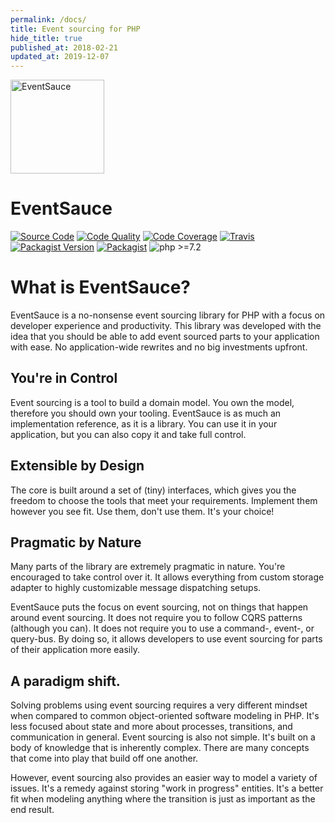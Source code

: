 ```yaml
---
permalink: /docs/
title: Event sourcing for PHP
hide_title: true
published_at: 2018-02-21
updated_at: 2019-12-07
---
```


<div class="text-center mb-8 max-w-md">
    <img id="logo" src="/static/logo.svg" height="150px" width="150px" alt="EventSauce">
    <h1 class="text-grey-darkest mt-1">
        Event<span class="text-red">Sauce</span>
    </h1>
</div>

[![Source Code](https://img.shields.io/badge/source-eventsaucephp/eventsauce-blue.svg?style=flat-square)](https://github.com/eventsaucephp/eventsauce)
[![Code Quality](https://img.shields.io/scrutinizer/g/EventSaucePHP/EventSauce.svg?style=flat-square)](https://scrutinizer-ci.com/g/EventSaucePHP/EventSauce/?branch=master)
[![Code Coverage](https://img.shields.io/scrutinizer/coverage/g/EventSaucePHP/EventSauce.svg?style=flat-square)](https://scrutinizer-ci.com/g/EventSaucePHP/EventSauce/?branch=master)
[![Travis](https://img.shields.io/travis/EventSaucePHP/EventSauce.svg?style=flat-square)](https://travis-ci.org/EventSaucePHP/EventSauce)
[![Packagist Version](https://img.shields.io/packagist/v/eventsauce/eventsauce.svg?style=flat-square)](https://packagist.org/packages/eventsauce/eventsauce)
[![Packagist](https://img.shields.io/badge/packagist-eventsauce/eventsauce-orange.svg?style=flat-square)](https://packagist.org/packages/eventsauce/eventsauce)
![php >=7.2](https://img.shields.io/packagist/php-v/eventsauce/eventsauce.svg?style=flat-square)


# What is EventSauce?

EventSauce is a no-nonsense event sourcing library for PHP with a focus on developer
experience and productivity. This library was developed with the idea that you should
be able to add event sourced parts to your application with ease. No application-wide
rewrites and no big investments upfront. 

## You're in Control

Event sourcing is a tool to build a domain model. You own the model, therefore you
should own your tooling. EventSauce is as much an implementation reference, as it is a
library. You can use it in your application, but you can also copy it and take full control.

## Extensible by Design

The core is built around a set of (tiny) interfaces, which gives you the freedom to choose
the tools that meet your requirements. Implement them however you see fit. Use them, don't
use them. It's your choice!

## Pragmatic by Nature

Many parts of the library are extremely pragmatic in nature. You're encouraged to take
control over it. It allows everything from  custom storage adapter to highly customizable
message dispatching setups.

EventSauce puts the focus on event sourcing, not on things that happen around event
sourcing. It does not require you to follow CQRS patterns (although you can). It does
not require you to use a command-, event-, or query-bus. By doing so, it allows
developers to use event sourcing for parts of their application more easily.

## A paradigm shift.

Solving problems using event sourcing requires a very different mindset when compared
to common object-oriented software modeling in PHP. It's less focused about state and more
about processes, transitions, and communication in general. Event sourcing is also not
simple. It's built on a body of knowledge that is inherently complex. There are many
concepts that come into play that build off one another.

However, event sourcing also provides an easier way to model a variety of issues. It's
a remedy against storing "work in progress" entities. It's a better fit when modeling
anything where the transition is just as important as the end result.
